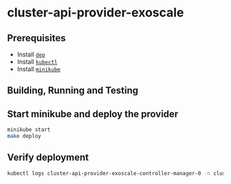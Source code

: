 # cluster-api-provider-exoscale

## Prerequisites

- Install [`dep`][install-dep]
- Install [`kubectl`][kubectl-install]
- Install [`minikube`][install-minikube]

## Building, Running and Testing

## Start minikube and deploy the provider

```bash
minikube start
make deploy
```

## Verify deployment

```bash
kubectl logs cluster-api-provider-exoscale-controller-manager-0 -n cluster-api-provider-exoscale-system  
```

[kubebuilder-book]: https://book.kubebuilder.io/
[install-dep]: https://github.com/golang/dep/blob/master/docs/installation.md
[kubectl-install]: http://kubernetes.io/docs/user-guide/prereqs/
[install-kustomize]: https://github.com/kubernetes-sigs/kustomize/blob/master/docs/INSTALL.md
[install-minikube]: https://github.com/kubernetes/minikube#installation
